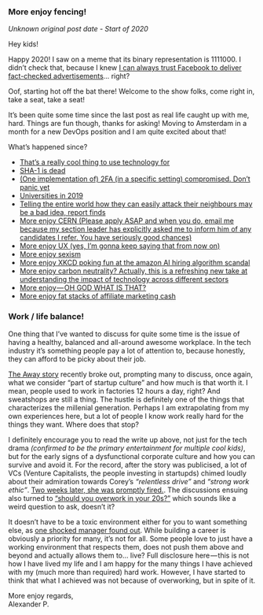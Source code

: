 ### More enjoy fencing!

_Unknown original post date - Start of 2020_

Hey kids!

Happy 2020! I saw on a meme that its binary representation is 1111000. I didn’t check that, because I knew [I can always trust Facebook to deliver fact-checked advertisements](https://www.nytimes.com/2020/01/09/technology/facebook-political-ads-lies.html)… right?

Oof, starting hot off the bat there! Welcome to the show folks, come right in, take a seat, take a seat!

It’s been quite some time since the last post as real life caught up with me, hard. Things are fun though, thanks for asking! Moving to Amsterdam in a month for a new DevOps position and I am quite excited about that!

What’s happened since?

-   [That’s a really cool thing to use technology for](https://www.youtube.com/watch?v=h2DXCAWI8gU)
-   [SHA-1 is dead](https://sha-mbles.github.io/)
-   [(One implementation of) 2FA (in a specific setting) compromised. Don’t panic yet](https://www.zdnet.com/article/chinese-hacker-group-caught-bypassing-2fa/)
-   [Universities in 2019](https://secalerts.co/article/university-issues-passwords-by-hand-to-38000-students-and-staff-after-cyber-attack/02eb06d2)
-   [Telling the entire world how they can easily attack their neighbours may be a bad idea, report finds](https://arstechnica.com/tech-policy/2019/12/wave-of-ring-surveillance-camera-hacks-tied-to-podcast-report-finds)
-   [More enjoy CERN (Please apply ASAP and when you do, email me because my section leader has explicitly asked me to inform him of any candidates I refer. You have seriously good chances)](https://careers.cern/students)
-   [More enjoy UX (yes, I’m gonna keep saying that from now on)](https://twitter.com/ianwalker/status/1205016388336832512)
-   [More enjoy sexism](https://onezero.medium.com/a-nude-playboy-photo-has-been-a-mainstay-in-testing-tech-for-decades-b8cdb434dce1)
-   [More enjoy XKCD poking fun at the amazon AI hiring algorithm scandal](https://xkcd.com/2237/)
-   [More enjoy carbon neutrality? Actually, this is a refreshing new take at understanding the impact of technology across different sectors](https://twitter.com/martinfowler/status/1204789026986827782)
-   [More enjoy — OH GOD WHAT IS THAT?](https://twitter.com/AitoDotAI/status/1202599790569242624)
-   [More enjoy fat stacks of affiliate marketing cash](https://www.fastcompany.com/3065928/sleepopolis-casper-bloggers-lawsuits-underside-of-the-mattress-wars)

### Work / life balance!

One thing that I’ve wanted to discuss for quite some time is the issue of having a healthy, balanced and all-around awesome workplace. In the tech industry it’s something people pay a lot of attention to, because honestly, they can afford to be picky about their job.

[The Away story](https://www.theverge.com/2019/12/5/20995453/away-luggage-ceo-steph-korey-toxic-work-environment-travel-inclusion) recently broke out, prompting many to discuss, once again, what we consider “part of startup culture” and how much is that worth it. I mean, people used to work in factories 12 hours a day, right? And sweatshops are still a thing. The hustle is definitely one of the things that characterizes the millenial generation. Perhaps I am extrapolating from my own experiences here, but a lot of people I know work really hard for the things they want. Where does that stop?

I definitely encourage you to read the write up above, not just for the tech drama _(confirmed to be the primary entertainment for multiple cool kids)_, but for the early signs of a dysfunctional corporate culture and how you can survive and avoid it. For the record, after the story was publicised, a lot of VCs (Venture Capitalists, the people investing in startupds) chimed loudly about their admiration towards Corey’s _“relentless drive”_ and _“strong work ethic”_. [Two weeks later, she was promptly fired.](https://twitter.com/dhh/status/1204170491230994432). The discussions ensuing also turned to [“should you overwork in your 20s?”](https://twitter.com/tenlinesofcode/status/1209691562805850112) which sounds like a weird question to ask, doesn’t it?

It doesn’t have to be a toxic environment either for you to want something else, as [one shocked manager found out](https://workplace.stackexchange.com/questions/148477/how-to-deal-with-an-employee-who-is-requesting-a-demotion). While building a career is obviously a priority for many, it’s not for all. Some people love to just have a working environment that respects them, does not push them above and beyond and actually allows them to… live? Full disclosure here — this is not how I have lived my life and I am happy for the many things I have achieved with my (much more than required) hard work. However, I have started to think that what I achieved was not because of overworking, but in spite of it.

More enjoy regards,  
Alexander P.